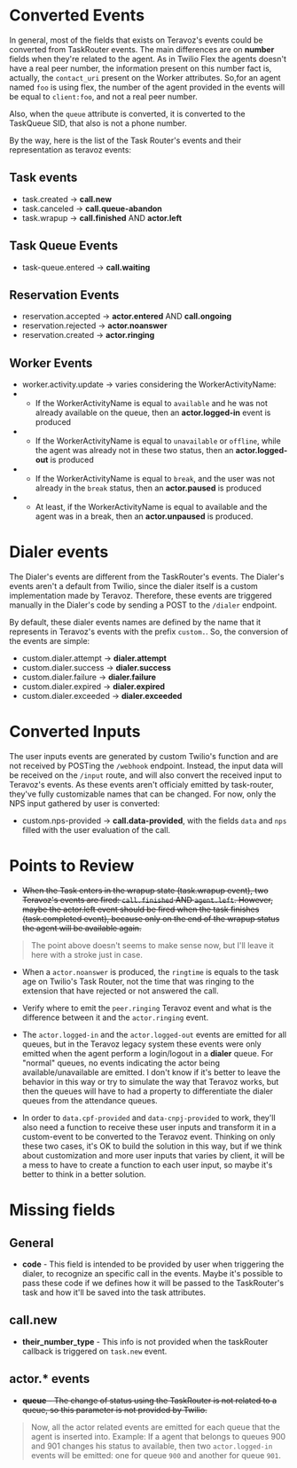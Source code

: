 # Converted Events

In general, most of the fields that exists on Teravoz's events could be converted from TaskRouter events. The main differences are on **number** fields when they're related to the agent. As in Twilio Flex the agents doesn't have a real peer number, the information present on this number fact is, actually, the `contact_uri` present on the Worker attributes. So,for an agent named `foo` is using flex, the number of the agent provided in the events will be equal to `client:foo`, and not a real peer number. 

Also, when the `queue` attribute is converted, it is converted to the TaskQueue SID, that also is not a phone number.

By the way, here is the list of the Task Router's events and their representation as teravoz events:

## Task events
* task.created -> **call.new**
* task.canceled -> **call.queue-abandon**
* task.wrapup -> **call.finished** AND **actor.left**

## Task Queue Events
* task-queue.entered -> **call.waiting**

## Reservation Events
* reservation.accepted -> **actor.entered** AND **call.ongoing**
* reservation.rejected -> **actor.noanswer**
* reservation.created -> **actor.ringing**

## Worker Events
*  worker.activity.update -> varies considering the WorkerActivityName:
* * If the WorkerActivityName is equal to `available` and he was not already available on the queue, then an **actor.logged-in** event is produced
* * If the WorkerActivityName is equal to `unavailable` or `offline`, while the agent was already not in these two status, then an **actor.logged-out** is produced
* * If the WorkerActivityName is equal to `break`, and the user was not already in the `break` status, then an **actor.paused** is produced
* * At least, if the WorkerActivityName is equal to available and the agent was in a break, then an **actor.unpaused** is produced.

# Dialer events

The Dialer's events are different from the TaskRouter's events. The Dialer's events aren't a default from Twilio, since the dialer itself is a custom implementation made by Teravoz. Therefore, these events are triggered manually in the Dialer's code by sending a POST to the `/dialer` endpoint.

By default, these dialer events names are defined by the name that it represents in Teravoz's events with the prefix `custom.`. So, the conversion of the events are simple:

* custom.dialer.attempt -> **dialer.attempt**
* custom.dialer.success -> **dialer.success**
* custom.dialer.failure -> **dialer.failure**
* custom.dialer.expired -> **dialer.expired**
* custom.dialer.exceeded -> **dialer.exceeded**


# Converted Inputs
The user inputs events are generated by custom Twilio's function and are not received by POSTing the `/webhook` endpoint. Instead, the input data will be received on the `/input` route, and will also convert the received input to Teravoz's events. As these events aren't officialy emitted by task-router, they've fully customizable names that can be changed. For now, only the NPS input gathered by user is converted:

* custom.nps-provided -> **call.data-provided**, with the fields `data` and `nps` filled with the user evaluation of the call.


# Points to Review

* ~~When the Task enters in the wrapup state (task.wrapup event), two Teravoz's events are fired: `call.finished` AND `agent.left`. However, maybe the actor.left event should be fired when the task finishes (task.completed event), because only on the end of the wrapup status the agent will be available again.~~

>The point above doesn't seems to make sense now, but I'll leave it here with a stroke just in case.

* When a `actor.noanswer` is produced, the `ringtime` is equals to the task age on Twilio's Task Router, not the time that was ringing to the extension that have rejected or not answered the call.

* Verify where to emit the `peer.ringing` Teravoz event and what is the difference between it and the `actor.ringing` event.

* The `actor.logged-in` and the `actor.logged-out` events are emitted for all queues, but in the Teravoz legacy system these events were only emitted when the agent perform a login/logout in a **dialer** queue. For "normal" queues, no events indicating the actor being available/unavailable are emitted. I don't know if it's better to leave the behavior in this way or try to simulate the way that Teravoz works, but then the queues will have to had a property to differentiate the dialer queues from the attendance queues. 

* In order to `data.cpf-provided` and `data-cnpj-provided` to work, they'll also need a function to receive these user inputs and transform it in a custom-event to be converted to the Teravoz event. Thinking on only these two cases, it's OK to build the solution in this way, but if we think about customization and more user inputs that varies by client, it will be a mess to have to create a function to each user input, so maybe it's better to think in a better solution.

# Missing fields

## General

* **code** - This field is intended to be provided by user when triggering the dialer, to recognize an specific call in the events. Maybe it's possible to pass these code if we defines how it will be passed to the TaskRouter's task and how it'll be saved into the task attributes.

## call.new

* **their_number_type** - This info is not provided when the taskRouter callback is triggered on `task.new` event.

## actor.* events

* ~~**queue** - The change of status using the TaskRouter is not related to a queue, so this parameter is not provided by Twilio.~~

>Now, all the actor related events are emitted for each queue that the agent is inserted into. Example: If a agent that belongs to queues 900 and 901 changes his status to available, then two `actor.logged-in` events will be emitted: one for queue `900` and another for queue `901`.

